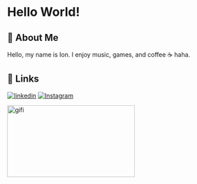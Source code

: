 # Hello World!

## 🚀 About Me

Hello, my name is Ion. I enjoy music, games, and coffee ☕ haha.

## 🔗 Links

[![linkedin](https://img.shields.io/badge/linkedin-0A66C2?style=for-the-badge&logo=linkedin&logoColor=white)](https://www.linkedin.com/in/ion-mandela-de-oliveira-baltazar-313b79270/)
[![Instagram](https://img.shields.io/badge/Instagram-E4405F?style=for-the-badge&logo=instagram&logoColor=white)](https://www.instagram.com/ion.mandela1/)

<img src="https://cdn.mos.cms.futurecdn.net/xJz2NAThgPsGXd43Xr8va5.gif" alt="gifi" width="295" height="166">
